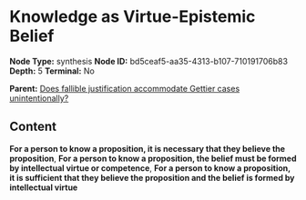 # Knowledge as Virtue-Epistemic Belief

**Node Type:** synthesis
**Node ID:** bd5ceaf5-aa35-4313-b107-710191706b83
**Depth:** 5
**Terminal:** No

**Parent:** [Does fallible justification accommodate Gettier cases unintentionally?](does-fallible-justification-accommodate-gettier-cases-unintentionally-antithesis-3f9c0bdd-64c1-4191-8d80-5fe3382475d6.md)

## Content

**For a person to know a proposition, it is necessary that they believe the proposition**, **For a person to know a proposition, the belief must be formed by intellectual virtue or competence**, **For a person to know a proposition, it is sufficient that they believe the proposition and the belief is formed by intellectual virtue**
